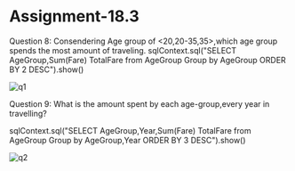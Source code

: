 # Assignment-18.3
Question 8: Consendering Age group of <20,20-35,35>,which age group spends the most amount of traveling.
sqlContext.sql("SELECT AgeGroup,Sum(Fare) TotalFare from AgeGroup Group by AgeGroup ORDER BY 2 DESC").show()

![q1](https://user-images.githubusercontent.com/34162166/37767632-c7610326-2df0-11e8-9816-edb650bf2ad2.png)



Question 9: What is the amount spent by each age-group,every year in travelling?

sqlContext.sql("SELECT AgeGroup,Year,Sum(Fare) TotalFare from AgeGroup Group by AgeGroup,Year ORDER BY 3 DESC").show()

![q2](https://user-images.githubusercontent.com/34162166/37767633-c79c9c24-2df0-11e8-9ee2-896fe56063da.png)


